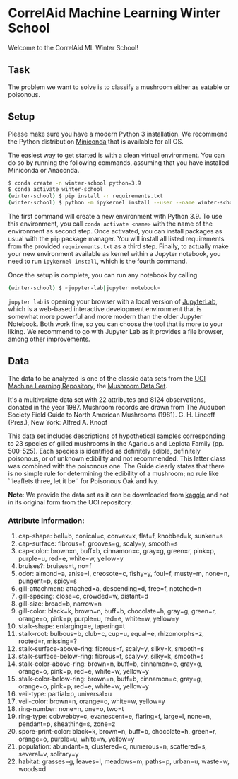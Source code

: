 # CorrelAid Machine Learning Winter School

Welcome to the CorrelAid ML Winter School!

## Task

The problem we want to solve is to classify a mushroom either as eatable or poisonous. 

## Setup

Please make sure you have a modern Python 3 installation. We recommend the Python distribution [Miniconda](https://docs.conda.io/en/latest/miniconda.html) that is available for all OS.   

The easiest way to get started is with a clean virtual environment. You can do so by running the following commands, assuming that you have installed Miniconda or Anaconda.

```Bash
$ conda create -n winter-school python=3.9
$ conda activate winter-school
(winter-school) $ pip install -r requirements.txt
(winter-school) $ python -m ipykernel install --user --name winter-school --display-name "Python 3.9 (winter-school)"
```

The first command will create a new environment with Python 3.9. To use this environment, you call `conda activate <name>` with the name of the environment as second step. Once activated, you can install packages as usual with the `pip` package manager. You will install all listed requirements from the provided `requirements.txt` as a third step. Finally, to actually make your new environment available as kernel within a Jupyter notebook, you need to run `ipykernel install`, which is the fourth command. 

Once the setup is complete, you can run any notebook by calling 

```Bash
(winter-school) $ <jupyter-lab|jupyter notebook>
```

`jupyter lab` is opening your browser with a local version of [JupyterLab](https://jupyter.org/), which is a web-based interactive development environment that is somewhat more powerful and more modern than the older Jupyter Notebook. Both work fine, so you can choose the tool that is more to your liking. We recommend to go with Jupyter Lab as it provides a file browser, among other improvements.

## Data

The data to be analyzed is one of the classic data sets from the [UCI Machine Learning Repository](https://archive.ics.uci.edu/ml/index.php), the [Mushroom Data Set](https://archive.ics.uci.edu/ml/datasets/mushroom).

It's a multivariate data set with 22 attributes and 8124 observations, donated in the year 1987. Mushroom records are drawn from The Audubon Society Field Guide to North American Mushrooms (1981). G. H. Lincoff (Pres.), New York: Alfred A. Knopf 

This data set includes descriptions of hypothetical samples corresponding to 23 species of gilled mushrooms in the Agaricus and Lepiota Family (pp. 500-525). Each species is identified as definitely edible, definitely poisonous, or of unknown edibility and not recommended. This latter class was combined with the poisonous one. The Guide clearly states that there is no simple rule for determining the edibility of a mushroom; no rule like ``leaflets three, let it be'' for Poisonous Oak and Ivy.

**Note**: We provide the data set as it can be downloaded from [kaggle](https://www.kaggle.com/uciml/mushroom-classification) and not in its original form from the UCI repository.

### Attribute Information:

1. cap-shape: bell=b, conical=c, convex=x, flat=f, knobbed=k, sunken=s
2. cap-surface: fibrous=f, grooves=g, scaly=y, smooth=s
3. cap-color: brown=n, buff=b, cinnamon=c, gray=g, green=r, pink=p, purple=u, red=e, white=w, yellow=y
4. bruises?: bruises=t, no=f
5. odor: almond=a, anise=l, creosote=c, fishy=y, foul=f, musty=m, none=n, pungent=p, spicy=s
6. gill-attachment: attached=a, descending=d, free=f, notched=n
7. gill-spacing: close=c, crowded=w, distant=d
8. gill-size: broad=b, narrow=n
9. gill-color: black=k, brown=n, buff=b, chocolate=h, gray=g, green=r, orange=o, pink=p, purple=u, red=e, white=w, yellow=y
10. stalk-shape: enlarging=e, tapering=t
11. stalk-root: bulbous=b, club=c, cup=u, equal=e, rhizomorphs=z, rooted=r, missing=?
12. stalk-surface-above-ring: fibrous=f, scaly=y, silky=k, smooth=s
13. stalk-surface-below-ring: fibrous=f, scaly=y, silky=k, smooth=s
14. stalk-color-above-ring: brown=n, buff=b, cinnamon=c, gray=g, orange=o, pink=p, red=e, white=w, yellow=y
15. stalk-color-below-ring: brown=n, buff=b, cinnamon=c, gray=g, orange=o, pink=p, red=e, white=w, yellow=y
16. veil-type: partial=p, universal=u
17. veil-color: brown=n, orange=o, white=w, yellow=y
18. ring-number: none=n, one=o, two=t
19. ring-type: cobwebby=c, evanescent=e, flaring=f, large=l, none=n, pendant=p, sheathing=s, zone=z
20. spore-print-color: black=k, brown=n, buff=b, chocolate=h, green=r, orange=o, purple=u, white=w, yellow=y
21. population: abundant=a, clustered=c, numerous=n, scattered=s, several=v, solitary=y
22. habitat: grasses=g, leaves=l, meadows=m, paths=p, urban=u, waste=w, woods=d


